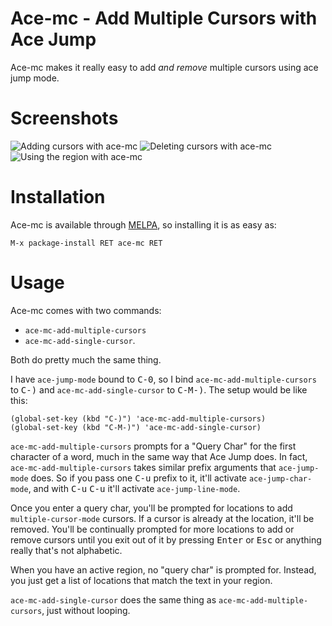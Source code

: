 Ace-mc - Add Multiple Cursors with Ace Jump
===========================================

Ace-mc makes it really easy to add *and remove* multiple cursors using
ace jump mode.

# Screenshots
<img src="https://jmm.io/ace-mc/add-example.gif" alt="Adding cursors with ace-mc">

<img src="https://jmm.io/ace-mc/delete-example.gif" alt="Deleting cursors with ace-mc">

<img src="https://jmm.io/ace-mc/region-example.gif" alt="Using the region with ace-mc">

# Installation

Ace-mc is available through [MELPA](https://melpa.org/), so installing it is as easy as:

	M-x package-install RET ace-mc RET

# Usage

Ace-mc comes with two commands:
* `ace-mc-add-multiple-cursors`
* `ace-mc-add-single-cursor`.

Both do pretty much the same thing.

I have `ace-jump-mode` bound to <kbd>C-0</kbd>, so I bind
`ace-mc-add-multiple-cursors` to <kbd>C-)</kbd> and
`ace-mc-add-single-cursor` to <kbd>C-M-)</kbd>. The setup would be like
this:

```elisp
(global-set-key (kbd "C-)") 'ace-mc-add-multiple-cursors)
(global-set-key (kbd "C-M-)") 'ace-mc-add-single-cursor)
```

`ace-mc-add-multiple-cursors` prompts for a "Query Char" for the first
character of a word, much in the same way that Ace Jump does. In fact,
`ace-mc-add-multiple-cursors` takes similar prefix arguments that
`ace-jump-mode` does. So if you pass one <kbd>C-u</kbd> prefix to it, it'll
activate `ace-jump-char-mode`, and with <kbd>C-u</kbd> <kbd>C-u</kbd> it'll activate
`ace-jump-line-mode`.

Once you enter a query char, you'll be prompted for locations to add
`multiple-cursor-mode` cursors. If a cursor is already at the
location, it'll be removed. You'll be continually prompted for more
locations to add or remove cursors until you exit out of it by pressing
<kbd>Enter</kbd> or <kbd>Esc</kbd> or anything really that's not
alphabetic.

When you have an active region, no "query char" is prompted
for. Instead, you just get a list of locations that match the text in
your region.

`ace-mc-add-single-cursor` does the same thing as
`ace-mc-add-multiple-cursors`, just without looping.
